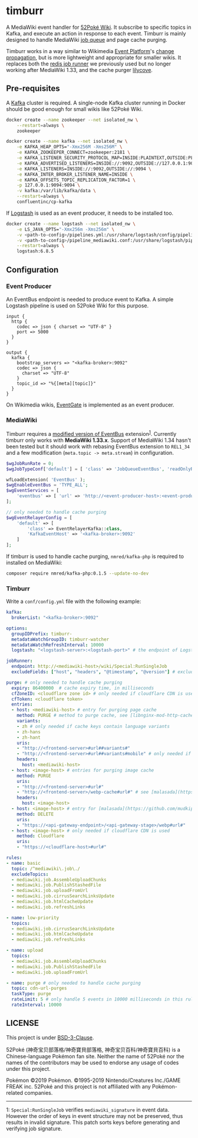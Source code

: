timburr
=======

A MediaWiki event handler for [52Poké Wiki](https://wiki.52poke.com/). It subscribe to specific topics in Kafka, and execute an action in response to each event. Timburr is mainly designed to handle MediaWiki [job queue](https://www.mediawiki.org/wiki/Manual:Job_queue) and page cache purging.

Timburr works in a way similar to Wikimedia [Event Platform](https://wikitech.wikimedia.org/wiki/Event_Platform)'s [change propagation](https://github.com/wikimedia/mediawiki-services-change-propagation), but is more lightweight and appropriate for smaller wikis. It replaces both the [redis job runner](https://github.com/wikimedia/mediawiki-services-jobrunner) we previously used but no longer working after MediaWiki 1.33, and the cache purger [lilycove](https://github.com/mudkipme/lilycove).

## Pre-requisites

A [Kafka](https://kafka.apache.org/) cluster is required. A single-node Kafka cluster running in Docker should be good enough for small wikis like 52Poké Wiki.

```bash
docker create --name zookeeper --net isolated_nw \
    --restart=always \
    zookeeper

docker create --name kafka --net isolated_nw \
    -e KAFKA_HEAP_OPTS="-Xmx256M -Xms256M" \
    -e KAFKA_ZOOKEEPER_CONNECT=zookeeper:2181 \
    -e KAFKA_LISTENER_SECURITY_PROTOCOL_MAP=INSIDE:PLAINTEXT,OUTSIDE:PLAINTEXT \
    -e KAFKA_ADVERTISED_LISTENERS=INSIDE://:9092,OUTSIDE://127.0.0.1:9094 \
    -e KAFKA_LISTENERS=INSIDE://:9092,OUTSIDE://:9094 \
    -e KAFKA_INTER_BROKER_LISTENER_NAME=INSIDE \
    -e KAFKA_OFFSETS_TOPIC_REPLICATION_FACTOR=1 \
    -p 127.0.0.1:9094:9094 \
    -v kafka:/var/lib/kafka/data \
    --restart=always \
    confluentinc/cp-kafka
```

If [Logstash](https://www.elastic.co/cn/products/logstash) is used as an event producer, it needs to be installed too.

```bash
docker create --name logstash --net isolated_nw \
    -e LS_JAVA_OPTS="-Xmx256m -Xms256m" \
    -v <path-to-config>/pipelines.yml:/usr/share/logstash/config/pipelines.yml \
    -v <path-to-config>/pipeline_mediawiki.conf:/usr/share/logstash/pipelines/pipeline_mediawiki.conf \
    --restart=always \
    logstash:6.8.5
```

## Configuration

### Event Producer

An EventBus endpoint is needed to produce event to Kafka. A simple Logstash pipeline is used on 52Poké Wiki for this purpose.

```
input {
  http {
    codec => json { charset => "UTF-8" }
    port => 5000
  }
}

output {
  kafka {
    bootstrap_servers => "<kafka-broker>:9092"
    codec => json {
      charset => "UTF-8"
    }
    topic_id => "%{[meta][topic]}"
  }
}
```

On Wikimedia wikis, [EventGate](https://github.com/wikimedia/eventgate) is implemented as an event producer.

### MediaWiki

Timburr requires a [modified version of EventBus](https://github.com/mudkipme/mediawiki-extensions-EventBus) extension<sup>[1](#why-eventbus)</sup>. Currently timburr only works with **MediaWiki 1.33.x**. Support of MediaWiki 1.34 hasn't been tested but it should work with rebasing EventBus extension to `REL1_34` and a few modification (`meta.topic -> meta.stream`) in configuration.

```php
$wgJobRunRate = 0;
$wgJobTypeConf['default'] = [ 'class' => 'JobQueueEventBus', 'readOnlyReason' => false ];

wfLoadExtension( 'EventBus' );
$wgEnableEventBus = 'TYPE_ALL';
$wgEventServices = [
    'eventbus' => [ 'url' => 'http://<event-producer-host>:<event-producer-port>', 'timeout' => 10 ],
];

// only needed to handle cache purging
$wgEventRelayerConfig = [
    'default' => [
        'class' => EventRelayerKafka::class,
        'KafkaEventHost' => '<kafka-broker>:9092'
    ]
];

```

If timburr is used to handle cache purging, `nmred/kafka-php` is required to installed on MediaWiki:

```bash
composer require nmred/kafka-php:0.1.5 --update-no-dev
```

### Timburr

Write a `conf/config.yml` file with the following example:

```yaml
kafka:
  brokerList: "<kafka-broker>:9092"

options:
  groupIDPrefix: timburr-
  metadataWatchGroupID: timburr-watcher
  metadataWatchRefreshInterval: 10000
  logstash: "<logstash-server>:<logstash-port>" # the endpoint of Logstash tcp input, only needed to send logs to Logstash

jobRunner:
  endpoint: http://<mediawiki-host>/wiki/Special:RunSingleJob
  excludeFields: ["host", "headers", "@timestamp", "@version"] # exclude fields added by Logstash

purge: # only needed to handle cache purging
  expiry: 86400000  # cache expiry time, in milliseconds
  cfZoneID: <cloudflare zone id> # only needed if cloudflare CDN is used
  cfToken: <cloudflare token>
  entries:
  - host: <mediawiki-host> # entry for purging page cache
    method: PURGE # method to purge cache, see [libnginx-mod-http-cache-purge](https://packages.debian.org/buster/libnginx-mod-http-cache-purge) or [ngx_cache_purge](https://github.com/FRiCKLE/ngx_cache_purge) if nginx is used
    variants:
    - zh # only needed if cache keys contain language variants
    - zh-hans
    - zh-hant
    uris:
    - "http://<frontend-server>#url##variants#"
    - "http://<frontend-server>#url##variants#mobile" # only needed if cache keys differ between desktop and mobile
    headers:
      host: <mediawiki-host>
  - host: <image-host> # entries for purging image cache
    method: PURGE
    uris:
    - "http://<frontend-server>#url#"
    - "http://<frontend-server>/webp-cache#url#" # see [malasada](https://github.com/mudkipme/malasada)
    headers:
      host: <image-host>
  - host: <image-host> # entry for [malasada](https://github.com/mudkipme/malasada)
    method: DELETE
    uris:
    - "https://<api-gateway-endpoint>/<api-gateway-stage>/webp#url#"
  - host: <image-host> # only needed if cloudflare CDN is used
    method: Cloudflare
    uris:
    - "https://<cloudflare-host>#url#"

rules:
- name: basic
  topic: /^mediawiki\.job\./
  excludeTopics:
  - mediawiki.job.AssembleUploadChunks
  - mediawiki.job.PublishStashedFile
  - mediawiki.job.uploadFromUrl
  - mediawiki.job.cirrusSearchLinksUpdate
  - mediawiki.job.htmlCacheUpdate
  - mediawiki.job.refreshLinks

- name: low-priority
  topics:
  - mediawiki.job.cirrusSearchLinksUpdate
  - mediawiki.job.htmlCacheUpdate
  - mediawiki.job.refreshLinks

- name: upload
  topics:
  - mediawiki.job.AssembleUploadChunks
  - mediawiki.job.PublishStashedFile
  - mediawiki.job.uploadFromUrl

- name: purge # only needed to handle cache purging
  topic: cdn-url-purges
  taskType: purge
  rateLimit: 5 # only handle 5 events in 10000 milliseconds in this rule group
  rateInterval: 10000
```

## LICENSE

This project is under [BSD-3-Clause](LICENSE).

52Poké (神奇宝贝部落格/神奇寶貝部落格, 神奇宝贝百科/神奇寶貝百科) is a Chinese-language Pokémon fan site. Neither the name of 52Poké nor the names of the contributors may be used to endorse any usage of codes under this project.

Pokémon ©2019 Pokémon. ©1995-2019 Nintendo/Creatures Inc./GAME FREAK inc. 52Poké and this project is not affiliated with any Pokémon-related companies.

---

<a name="why-eventbus">1</a>: `Special:RunSingleJob` verifies `mediawiki_signature` in event data. However the order of keys in event structure may not be preserved, thus results in invalid signature. This patch sorts keys before generating and verifying job signature.